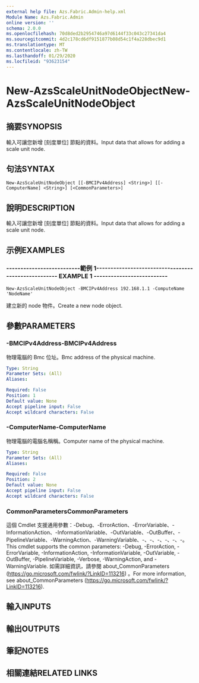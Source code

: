 ```yaml
---
external help file: Azs.Fabric.Admin-help.xml
Module Name: Azs.Fabric.Admin
online version: ''
schema: 2.0.0
ms.openlocfilehash: 70d8ded2b2954746a97d6144f33c043c27341da4
ms.sourcegitcommit: 4d2c178cd6df9151877b08d54c1f4a228dbec9d1
ms.translationtype: MT
ms.contentlocale: zh-TW
ms.lasthandoff: 01/29/2020
ms.locfileid: "93623154"
---
```

# <span data-ttu-id="adc18-101">New-AzsScaleUnitNodeObject</span><span class="sxs-lookup"><span data-stu-id="adc18-101">New-AzsScaleUnitNodeObject</span></span>

## <span data-ttu-id="adc18-102">摘要</span><span class="sxs-lookup"><span data-stu-id="adc18-102">SYNOPSIS</span></span>
<span data-ttu-id="adc18-103">輸入可讓您新增 [刻度單位] 節點的資料。</span><span class="sxs-lookup"><span data-stu-id="adc18-103">Input data that allows for adding a scale unit node.</span></span>

## <span data-ttu-id="adc18-104">句法</span><span class="sxs-lookup"><span data-stu-id="adc18-104">SYNTAX</span></span>

```
New-AzsScaleUnitNodeObject [[-BMCIPv4Address] <String>] [[-ComputerName] <String>] [<CommonParameters>]
```

## <span data-ttu-id="adc18-105">說明</span><span class="sxs-lookup"><span data-stu-id="adc18-105">DESCRIPTION</span></span>
<span data-ttu-id="adc18-106">輸入可讓您新增 [刻度單位] 節點的資料。</span><span class="sxs-lookup"><span data-stu-id="adc18-106">Input data that allows for adding a scale unit node.</span></span>

## <span data-ttu-id="adc18-107">示例</span><span class="sxs-lookup"><span data-stu-id="adc18-107">EXAMPLES</span></span>

### <span data-ttu-id="adc18-108">--------------------------範例 1--------------------------</span><span class="sxs-lookup"><span data-stu-id="adc18-108">-------------------------- EXAMPLE 1 --------------------------</span></span>
```
New-AzsScaleUnitNodeObject -BMCIPv4Address 192.168.1.1 -ComputeName 'NodeName'
```

<span data-ttu-id="adc18-109">建立新的 node 物件。</span><span class="sxs-lookup"><span data-stu-id="adc18-109">Create a new node object.</span></span>

## <span data-ttu-id="adc18-110">參數</span><span class="sxs-lookup"><span data-stu-id="adc18-110">PARAMETERS</span></span>

### <span data-ttu-id="adc18-111">-BMCIPv4Address</span><span class="sxs-lookup"><span data-stu-id="adc18-111">-BMCIPv4Address</span></span>
<span data-ttu-id="adc18-112">物理電腦的 Bmc 位址。</span><span class="sxs-lookup"><span data-stu-id="adc18-112">Bmc address of the physical machine.</span></span>

```yaml
Type: String
Parameter Sets: (All)
Aliases: 

Required: False
Position: 1
Default value: None
Accept pipeline input: False
Accept wildcard characters: False
```

### <span data-ttu-id="adc18-113">-ComputerName</span><span class="sxs-lookup"><span data-stu-id="adc18-113">-ComputerName</span></span>
<span data-ttu-id="adc18-114">物理電腦的電腦名稱稱。</span><span class="sxs-lookup"><span data-stu-id="adc18-114">Computer name of the physical machine.</span></span>

```yaml
Type: String
Parameter Sets: (All)
Aliases: 

Required: False
Position: 2
Default value: None
Accept pipeline input: False
Accept wildcard characters: False
```

### <span data-ttu-id="adc18-115">CommonParameters</span><span class="sxs-lookup"><span data-stu-id="adc18-115">CommonParameters</span></span>
<span data-ttu-id="adc18-116">這個 Cmdlet 支援通用參數：-Debug、-ErrorAction、-ErrorVariable、-InformationAction、-InformationVariable、-OutVariable、-OutBuffer、-PipelineVariable、-WarningAction、-WarningVariable、-、-、-、-、-、-。</span><span class="sxs-lookup"><span data-stu-id="adc18-116">This cmdlet supports the common parameters: -Debug, -ErrorAction, -ErrorVariable, -InformationAction, -InformationVariable, -OutVariable, -OutBuffer, -PipelineVariable, -Verbose, -WarningAction, and -WarningVariable.</span></span> <span data-ttu-id="adc18-117">如需詳細資訊，請參閱 about_CommonParameters (https://go.microsoft.com/fwlink/?LinkID=113216) 。</span><span class="sxs-lookup"><span data-stu-id="adc18-117">For more information, see about_CommonParameters (https://go.microsoft.com/fwlink/?LinkID=113216).</span></span>

## <span data-ttu-id="adc18-118">輸入</span><span class="sxs-lookup"><span data-stu-id="adc18-118">INPUTS</span></span>

## <span data-ttu-id="adc18-119">輸出</span><span class="sxs-lookup"><span data-stu-id="adc18-119">OUTPUTS</span></span>

## <span data-ttu-id="adc18-120">筆記</span><span class="sxs-lookup"><span data-stu-id="adc18-120">NOTES</span></span>

## <span data-ttu-id="adc18-121">相關連結</span><span class="sxs-lookup"><span data-stu-id="adc18-121">RELATED LINKS</span></span>

